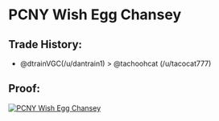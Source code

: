 # PCNY Wish Egg Chansey

## Trade History:
* @dtrainVGC(/u/dantrain1) > @tachoohcat (/u/tacocat777)

## Proof:
[![PCNY Wish Egg Chansey](http://img.youtube.com/vi/OlBFSp0rckw/0.jpg)](http://www.youtube.com/watch?v=OlBFSp0rckw)
